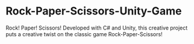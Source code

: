 # Rock-Paper-Scissors-Unity-Game
Rock! Paper! Scissors! Developed with C# and Unity, this creative project puts a creative twist on the classic game Rock-Paper-Scissors!
